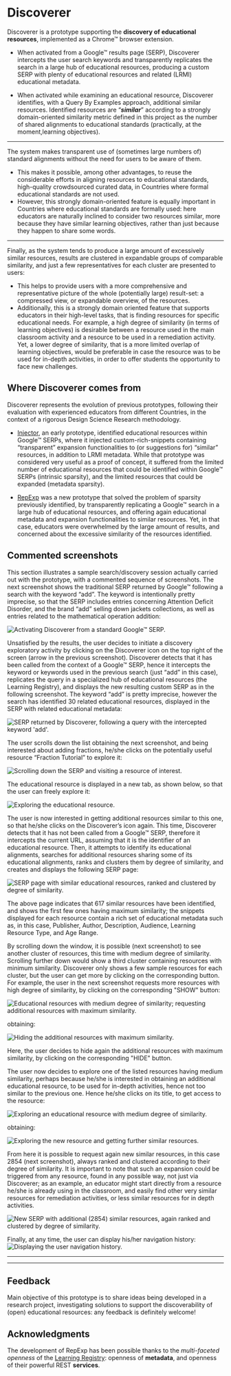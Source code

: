 # **Discoverer**

Discoverer is a prototype supporting the **discovery of educational resources**, implemented as a Chrome™ browser extension.

* When activated from a Google™ results page (SERP), Discoverer intercepts the user search keywords and transparently replicates the search in a large hub of educational resources, producing a custom SERP with plenty of educational resources and related (LRMI) educational metadata. 
 
* When activated while examining an educational resource, Discoverer identifies, with a Query By Examples approach, additional similar resources. Identified resources are “***similar***” according to a strongly domain-oriented similarity metric defined in this project as the number of shared alignments to educational standards (practically, at the moment,learning objectives).

---

The system makes transparent use of (sometimes large numbers of) standard alignments without the need for users to be aware of them. 
* This makes it possible, among other advantages, to reuse the considerable efforts in aligning resources to educational standards, high-quality crowdsourced curated data, in Countries where formal educational standards are not used.
* However, this strongly domain-oriented feature is equally important in Countries where educational standards are formally used: here educators are naturally inclined to consider two resources similar, more because they have similar learning objectives, rather than just because they happen to share some words.

---

Finally, as the system tends to produce a large amount of excessively similar resources, results are clustered in expandable groups of comparable similarity, and just a few representatives for each cluster are presented to users:
* This helps to provide users with a more comprehensive and representative picture of the whole (potentially large) result-set: a compressed view, or expandable overview, of the resources.
* Additionally, this is a strongly domain oriented feature that supports educators in their high-level tasks, that is finding resources for specific educational needs. For example, a high degree of similarity (in terms of learning objectives) is desirable between a resource used in the main classroom activity and a resource to be used in a remediation activity. Yet, a lower degree of similarity, that is a more limited overlap of learning objectives, would be preferable in case the resource was to be used for in-depth activities, in order to offer students the opportunity to face new challenges.

## Where Discoverer comes from
Discoverer represents the evolution of previous prototypes, following their evaluation with experienced educators from different Countries, in the context of a rigorous Design Science Research methodology.

* [Injector](https://github.com/renatomario/ERD/blob/master/README.md), an early prototype, identified educational resources within Google™ SERPs, where it injected custom-rich-snippets containing “transparent” expansion functionalities to (or suggestions for) “similar” resources, in addition to LRMI metadata. While that prototype was considered very useful as a proof of concept, it suffered from the limited number of educational resources that could be identified within Google™ SERPs (intrinsic sparsity), and the limited resources that could be expanded (metadata sparsity).

* [RepExp](https://github.com/renatomario/RepExp/blob/master/README.md) was a new prototype that solved the problem of sparsity previously identified, by transparently replicating a Google™ search in a large hub of educational resources, and offering again educational metadata and expansion functionalities to similar resources. Yet, in that case, educators were overwhelmed by the large amount of results, and concerned about the excessive similarity of the resources identified.

## Commented screenshots

This section illustrates a sample search/discovery session actually carried out with the prototype, with a commented sequence of screenshots. The next screenshot shows the traditional SERP returned by Google™ following a search with the keyword “add”. The keyword is intentionally pretty imprecise, so that the SERP includes entries concerning Attention Deficit Disorder, and the brand “add” selling down jackets collections, as well as entries related to the mathematical operation addition:
 
![Activating Discoverer from a standard Google™ SERP.](screenshots/DiscovererSS1.PNG.png "Activating Discoverer from a standard Google™ SERP.")

Unsatisfied by the results, the user decides to initiate a discovery exploratory activity by clicking on the Discoverer icon on the top right of the screen (arrow in the previous screenshot). Discoverer detects that it has been called from the context of a Google™ SERP, hence it intercepts the keyword or keywords used in the previous search (just “add” in this case), replicates the query in a specialized hub of educational resources (the Learning Registry), and displays the new resulting custom SERP as in the following screenshot. The keyword “add” is pretty imprecise, however the search has identified 30 related educational resources, displayed in the SERP with related educational metadata:

![SERP returned by Discoverer, following a query with the intercepted keyword 'add'.](screenshots/DiscovererSS2.PNG.png "SERP returned by Discoverer, following a query with the intercepted keyword 'add'.")

The user scrolls down the list obtaining the next screenshot, and being interested about adding fractions, he/she clicks on the potentially useful resource “Fraction Tutorial” to explore it:

![Scrolling down the SERP and visiting a resource of interest.](screenshots/DiscovererSS3.PNG.png "Scrolling down the SERP and visiting a resource of interest.")

The educational resource is displayed in a new tab, as shown below, so that the user can freely explore it:

![Exploring the educational resource.](screenshots/DiscovererSS4.PNG.png "Exploring the educational resource.")

The user is now interested in getting additional resources similar to this one, so that he/she clicks on the Discoverer’s icon again. This time, Discoverer detects that it has not been called from a Google™ SERP, therefore it intercepts the current URL, assuming that it is the identifier of an educational resource. Then, it attempts to identify its educational alignments, searches for additional resources sharing some of its educational alignments, ranks and clusters them by degree of similarity, and creates and displays the following SERP page:
 
![SERP page with similar educational resources, ranked and clustered by degree of similarity.](screenshots/DiscovererSS5.PNG.png "SERP page with similar educational resources, ranked and clustered by degree of similarity.")

The above page indicates that 617 similar resources have been identified, and shows the first few ones having maximum similarity; the snippets displayed for each resource contain a rich set of educational metadata such as, in this case, Publisher, Author, Description, Audience, Learning Resource Type, and Age Range.

By scrolling down the window, it is possible (next screenshot) to see another cluster of resources, this time with medium degree of similarity. Scrolling further down would show a third cluster containing resources with minimum similarity. Discoverer only shows a few sample resources for each cluster, but the user can get more by clicking on the corresponding button. For example, the user in the next screenshot requests more resources with high degree of similarity, by clicking on the corresponding "SHOW" button:

![Educational resources with medium degree of similarity; requesting additional resources with maximum similarity.](screenshots/DiscovererSS6.PNG.png "Educational resources with medium degree of similarity; requesting additional resources with maximum similarity.")
 
obtaining:
 
![Hiding the additional resources with maximum similarity.](screenshots/DiscovererSS7.PNG.png "Hiding the additional resources with maximum similarity.")

Here, the user decides to hide again the additional resources with maximum similarity, by clicking on the corresponding "HIDE" button.

The user now decides to explore one of the listed resources having medium similarity, perhaps because he/she is interested in obtaining an additional educational resource, to be used for in-depth activities, hence not too similar to the previous one. Hence he/she clicks on its title, to get access to the resource:

![Exploring an educational resource with medium degree of similarity.](screenshots/DiscovererSS8.PNG.png "Exploring an educational resource with medium degree of similarity.")

obtaining:

![Exploring the new resource and getting further similar resources.](screenshots/DiscovererSS9.PNG "Exploring the new resource and getting further similar resources.")

From here it is possible to request again new similar resources, in this case 2854 (next screenshot), always ranked and clustered according to their degree of similarity.
It is important to note that such an expansion could be triggered from any resource, found in any possible way, not just via Discoverer; as an example, an educator might start directly from a resource he/she is already using in the classroom, and easily find other very similar resources for remediation activities, or less similar resources for in depth activities.
 
![New SERP with additional (2854) similar resources, again ranked and clustered by degree of similarity.](screenshots/DiscovererSS10.PNG.png "New SERP with additional (2854) similar resources, again ranked and clustered by degree of similarity.")

Finally, at any time, the user can display his/her navigation history:
![Displaying the user navigation history.](screenshots/DiscovererSS11.PNG.png "Displaying the user navigation history.")

---
---

## Feedback
Main objective of this prototype is to share ideas being developed in a research project, investigating solutions to support the discoverability of (open) educational resources: any feedback is definitely welcome!

## Acknowledgments
The development of RepExp has been possible thanks to the *multi-faceted openness* of the [Learning Registry](http://learningregistry.org): openness of **metadata**, and openness of their powerful REST **services**.









